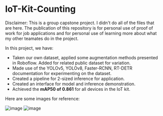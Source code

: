 # IoT-Kit-Counting

Disclaimer: This is a group capstone project. I didn't do all of the files that are here. The publication of this repository is for personal use of proof of work for job applications and for personal use of learning more about what my other teamates do in the project.

In this project, we have:
- Taken our own dataset, applied some augmentation methods presented in Roboflow. Added for related public dataset for variation.
- Made use of the YOLOv5, YOLOv8, Faster-RCNN, RT-DETR documentation for experimenting on the dataset.
- Created a pipeline for 2-sized inference for application.
- Created an interface for model and inference demonstration.
- Achieved the **mAP50 of 0.861** for all devices in the IoT kit.

Here are some images for reference:

![image](https://github.com/AubrynnReina/IoT-Kit-Counting/assets/78487345/ab66ff2b-2a3b-4147-9a36-1bd63b24c783)
![image](https://github.com/AubrynnReina/IoT-Kit-Counting/assets/78487345/9dde17e8-c558-4309-a7f3-830158c3f597)
